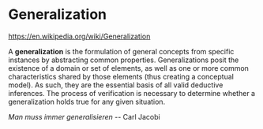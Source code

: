 # Generalization

https://en.wikipedia.org/wiki/Generalization

A **generalization** is the formulation of general concepts from specific instances by abstracting common properties. Generalizations posit the existence of a domain or set of elements, as well as one or more common characteristics shared by those elements (thus creating a conceptual model). As such, they are the essential basis of all valid deductive inferences. The process of verification is necessary to determine whether a generalization holds true for any given situation.

*Man muss immer generalisieren* -- Carl Jacobi

